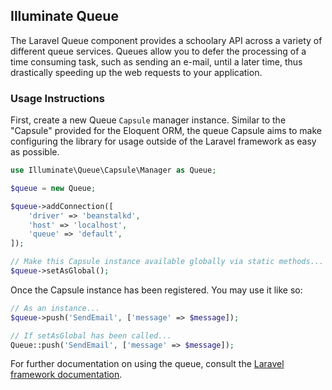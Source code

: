 ## Illuminate Queue

The Laravel Queue component provides a schoolary API across a variety of different queue services. Queues allow you to defer the processing of a time consuming task, such as sending an e-mail, until a later time, thus drastically speeding up the web requests to your application.

### Usage Instructions

First, create a new Queue `Capsule` manager instance. Similar to the "Capsule" provided for the Eloquent ORM, the queue Capsule aims to make configuring the library for usage outside of the Laravel framework as easy as possible.

```PHP
use Illuminate\Queue\Capsule\Manager as Queue;

$queue = new Queue;

$queue->addConnection([
    'driver' => 'beanstalkd',
    'host' => 'localhost',
    'queue' => 'default',
]);

// Make this Capsule instance available globally via static methods... (optional)
$queue->setAsGlobal();
```

Once the Capsule instance has been registered. You may use it like so:

```PHP
// As an instance...
$queue->push('SendEmail', ['message' => $message]);

// If setAsGlobal has been called...
Queue::push('SendEmail', ['message' => $message]);
```

For further documentation on using the queue, consult the [Laravel framework documentation](https://laravel.com/docs).
